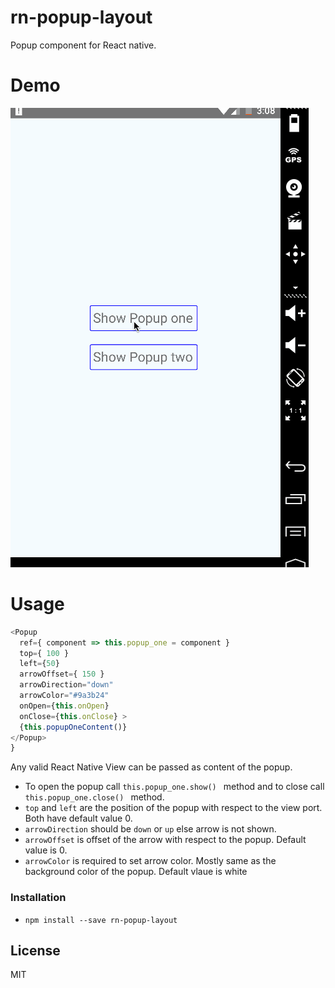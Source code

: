 # rn-popup-layout
Popup component for React native.

# Demo
![rn-popup-layout Demo](https://github.com/chethann/demo-images/blob/master/popup-demo.gif)

# Usage

```javascript
<Popup
  ref={ component => this.popup_one = component }
  top={ 100 }
  left={50}
  arrowOffset={ 150 }
  arrowDirection="down"
  arrowColor="#9a3b24"
  onOpen={this.onOpen}
  onClose={this.onClose} >
  {this.popupOneContent()}
</Popup>
}
```

Any valid React Native View can be passed as content of the popup.
- To open the popup call ```this.popup_one.show() ``` method and to close call ```this.popup_one.close() ``` method.
- ```top``` and ```left``` are the position of the popup with respect to the view port. Both have default value 0.
- ```arrowDirection``` should be ```down``` or ```up``` else arrow is not shown.
- ```arrowOffset``` is offset of the arrow with respect to the popup. Default value is 0.
- ```arrowColor``` is required to set arrow color. Mostly same as the background color of the popup. Default vlaue is white

### Installation
- `npm install --save rn-popup-layout`

License
----
MIT
